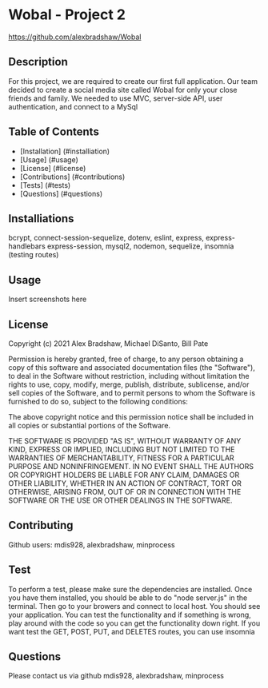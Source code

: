 # Wobal - Project 2
https://github.com/alexbradshaw/Wobal

## Description
For this project, we are required to create our first full application. Our team decided to create a social media site called Wobal for only your close friends and family. We needed to use MVC, server-side API, user authentication, and connect to a MySql 

## Table of Contents
- [Installation] (#installiation)
- [Usage] (#usage)
- [License] (#license)
- [Contributions] (#contributions)
- [Tests] (#tests)
- [Questions] (#questions)
## Installiations
bcrypt, connect-session-sequelize, dotenv, eslint, express, express-handlebars express-session, mysql2, nodemon, sequelize, insomnia (testing routes)

## Usage
Insert screenshots here

## License
Copyright (c) 2021 Alex Bradshaw, Michael DiSanto, Bill Pate

Permission is hereby granted, free of charge, to any person obtaining a copy of this software and associated documentation files (the "Software"), to deal in the Software without restriction, including without limitation the rights to use, copy, modify, merge, publish, distribute, sublicense, and/or sell copies of the Software, and to permit persons to whom the Software is furnished to do so, subject to the following conditions:

The above copyright notice and this permission notice shall be included in all copies or substantial portions of the Software.

THE SOFTWARE IS PROVIDED "AS IS", WITHOUT WARRANTY OF ANY KIND, EXPRESS OR IMPLIED, INCLUDING BUT NOT LIMITED TO THE WARRANTIES OF MERCHANTABILITY, FITNESS FOR A PARTICULAR PURPOSE AND NONINFRINGEMENT. IN NO EVENT SHALL THE AUTHORS OR COPYRIGHT HOLDERS BE LIABLE FOR ANY CLAIM, DAMAGES OR OTHER LIABILITY, WHETHER IN AN ACTION OF CONTRACT, TORT OR OTHERWISE, ARISING FROM, OUT OF OR IN CONNECTION WITH THE SOFTWARE OR THE USE OR OTHER DEALINGS IN THE SOFTWARE.

## Contributing
Github users: mdis928, alexbradshaw, minprocess 


## Test
To perform a test, please make sure the dependencies are installed. Once you have them installed, you should be able to do "node server.js" in the terminal. Then go to your browers and connect to local host. You should see your application. You can test the functionality and if something is wrong, play around with the code so you can get the functionality down right. If you want test the GET, POST, PUT, and DELETES routes, you can use insomnia 

## Questions
Please contact us via github mdis928, alexbradshaw, minprocess
